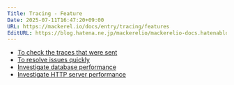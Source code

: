 ```yaml
---
Title: Tracing - Feature
Date: 2025-07-11T16:47:20+09:00
URL: https://mackerel.io/docs/entry/tracing/features
EditURL: https://blog.hatena.ne.jp/mackerelio/mackerelio-docs.hatenablog.mackerel.io/atom/entry/6802418398507900189
---
```


- [To check the traces that were sent](https://mackerel.io/docs/entry/tracing/features/trace-list)
- [To resolve issues quickly](https://mackerel.io/docs/entry/tracing/features/solve-issues)
- [Investigate database performance](https://mackerel.io/docs/entry/tracing/features/db-performance)
- [Investigate HTTP server performance](https://mackerel.io/docs/entry/tracing/features/http-performance)
